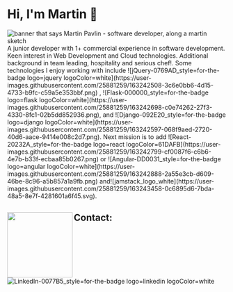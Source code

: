 # Hi, I'm Martin 👋
<img src="https://raw.githubusercontent.com/martin-itt/master/gh-header-image-cropped.png" alt="banner that says Martin Pavlin - software developer, along a martin sketch">
A junior developer with 1+ commercial experience in software development. Keen interest in Web Development and Cloud technologies. Additional background in team leading, hospitality and serious chef!. Some technologies I enjoy working with include
![jQuery-0769AD_style=for-the-badge logo=jquery logoColor=white](https://user-images.githubusercontent.com/25881259/163242508-3c6e0bb6-4d15-4733-b9fc-c59a5e353bbf.png) , ![Flask-000000_style=for-the-badge logo=flask logoColor=white](https://user-images.githubusercontent.com/25881259/163242698-c0e74262-27f3-4330-8fc1-02b5dd852936.png), and ![Django-092E20_style=for-the-badge logo=django logoColor=white](https://user-images.githubusercontent.com/25881259/163242597-068f9aed-2720-40d6-aace-9414e008c2d7.png). Next mission is to add ![React-20232A_style=for-the-badge logo=react logoColor=61DAFB](https://user-images.githubusercontent.com/25881259/163242799-cf0087f6-c6b6-4e7b-b33f-ecbaa85b0267.png) or ![Angular-DD0031_style=for-the-badge logo=angular logoColor=white](https://user-images.githubusercontent.com/25881259/163242888-2a55e3cb-d609-46be-8c96-a5b857a1a9fb.png) and![jamstack_logo_white](https://user-images.githubusercontent.com/25881259/163243458-0c6895d6-7bda-48a5-8e7f-4281601a6f45.svg).


## Contact: <a href="https://github.com/Martin-ITT"><img align="left" width="150" height="150" src="https://media.giphy.com/media/ASd0Ukj0y3qMM/giphy.gif?raw=true"></a>
![LinkedIn-0077B5_style=for-the-badge logo=linkedin logoColor=white](https://user-images.githubusercontent.com/25881259/163245417-791e2b6e-e256-4a56-be5d-1a6c714f12b3.png)


<!--
**Martin-ITT/Martin-ITT** is a ✨ _special_ ✨ repository because its `README.md` (this file) appears on your GitHub profile.

Here are some ideas to get you started:

- 🔭 I’m currently working on ...
- 🌱 I’m currently learning ...
- 👯 I’m looking to collaborate on ...
- 🤔 I’m looking for help with ...
- 💬 Ask me about ...
- 📫 How to reach me: ...
- 😄 Pronouns: ...
- ⚡ Fun fact: ...
-->
